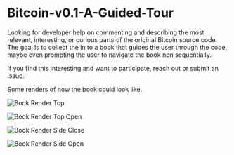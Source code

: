 # Bitcoin-v0.1-A-Guided-Tour

Looking for developer help on commenting and describing the most relevant, interesting, or curious parts of the original Bitcoin source code. The goal is to collect the in to a book that guides the user through the code, maybe even prompting the user to navigate the book non sequentially.

If you find this interesting and want to participate, reach out or submit an issue.


Some renders of how the book could look like.

![Book Render Top](https://piratehash.com/wp-content/uploads/2019/12/Bitcoin_Book_Tour_cover-1536x960.jpg)

![Book Render Top Open](https://piratehash.com/wp-content/uploads/2019/12/Bitcoin_Book_Tour_open_top.jpg)

![Book Render Side Close](https://piratehash.com/wp-content/uploads/2019/12/Bitcoin_Book_Tour_cover_up.jpg)

![Book Render Side Open](https://piratehash.com/wp-content/uploads/2019/12/Bitcoin_Book_Tour_open_tele.jpg)
